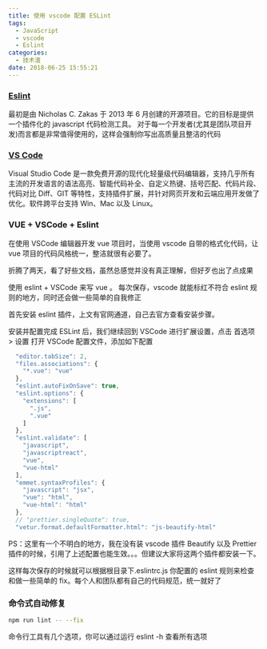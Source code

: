 ```yaml
---
title: 使用 vscode 配置 ESLint
tags:
  - JavaScript
  - vscode
  - Eslint
categories:
  - 技术渣
date: 2018-06-25 15:55:21
---
```


### [Eslint](http://eslint.org)

最初是由 Nicholas C. Zakas 于 2013 年 6 月创建的开源项目。它的目标是提供一个插件化的 javascript 代码检测工具。
对于每一个开发者(尤其是团队项目开发)而言都是非常值得使用的，这样会强制你写出高质量且整洁的代码

### [VS Code](https://code.visualstudio.com)

Visual Studio Code 是一款免费开源的现代化轻量级代码编辑器，支持几乎所有主流的开发语言的语法高亮、智能代码补全、自定义热键、括号匹配、代码片段、代码对比 Diff、GIT 等特性，支持插件扩展，并针对网页开发和云端应用开发做了优化。软件跨平台支持 Win、Mac 以及 Linux。

### VUE + VSCode + Eslint

在使用 VSCode 编辑器开发 vue 项目时，当使用 vscode 自带的格式化代码，让 vue 项目的代码风格统一，整洁就很有必要了。

折腾了两天，看了好些文档，虽然总感觉并没有真正理解，但好歹也出了点成果

使用 eslint + VSCode 来写 vue 。 每次保存，vscode 就能标红不符合 eslint 规则的地方，同时还会做一些简单的自我修正

首先安装 eslint 插件，上文有官网通道，自己去官方查看安装步骤。

安装并配置完成 ESLint 后，我们继续回到 VSCode 进行扩展设置，点击 首选项 > 设置 打开 VSCode 配置文件，添加如下配置

```javascript
  "editor.tabSize": 2,
  "files.associations": {
    "*.vue": "vue"
  },
  "eslint.autoFixOnSave": true,
  "eslint.options": {
    "extensions": [
      ".js",
      ".vue"
    ]
  },
  "eslint.validate": [
    "javascript",
    "javascriptreact",
    "vue",
    "vue-html"
  ],
  "emmet.syntaxProfiles": {
    "javascript": "jsx",
    "vue": "html",
    "vue-html": "html"
  },
  // "prettier.singleQuote": true,
  "vetur.format.defaultFormatter.html": "js-beautify-html"
```

PS：这里有一个不明白的地方，我在没有装 vscode 插件 Beautify 以及 Prettier 插件的时候，引用了上述配置也能生效。。。但建议大家将这两个插件都安装一下。

这样每次保存的时候就可以根据根目录下.eslintrc.js 你配置的 eslint 规则来检查和做一些简单的 fix。每个人和团队都有自己的代码规范，统一就好了

### 命令式自动修复

```bash
npm run lint -- --fix
```

命令行工具有几个选项，你可以通过运行 eslint -h 查看所有选项

<br>
